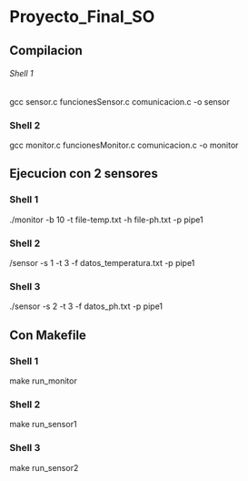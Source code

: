 # Proyecto_Final_SO

## Compilacion
###### Shell 1
gcc  sensor.c funcionesSensor.c comunicacion.c -o sensor
### Shell 2
gcc  monitor.c funcionesMonitor.c comunicacion.c -o monitor

## Ejecucion con 2 sensores  
### Shell 1
./monitor -b 10 -t file-temp.txt -h file-ph.txt -p pipe1 
### Shell 2
/sensor -s 1 -t 3 -f datos_temperatura.txt -p pipe1
### Shell 3
./sensor -s 2 -t 3 -f datos_ph.txt -p pipe1

## Con Makefile 
### Shell 1
make run_monitor
### Shell 2
make run_sensor1
### Shell 3
make run_sensor2

